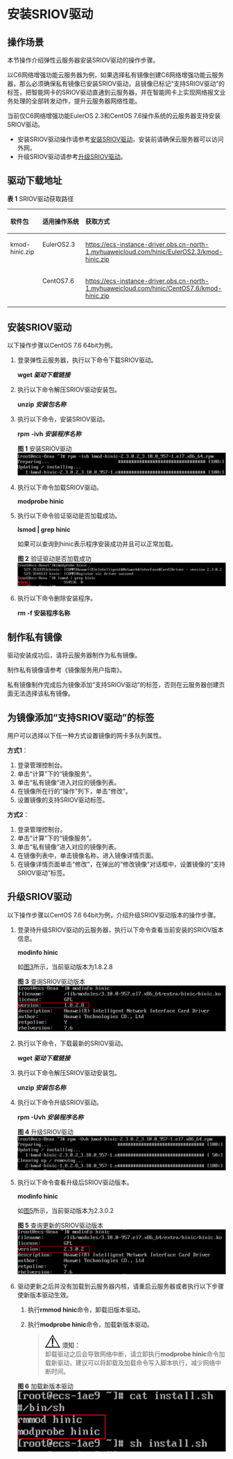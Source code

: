 # 安装SRIOV驱动<a name="ZH-CN_TOPIC_0197869140"></a>

## 操作场景<a name="section15830148564"></a>

本节操作介绍弹性云服务器安装SRIOV驱动的操作步骤。

以C6网络增强功能云服务器为例，如果选择私有镜像创建C6网络增强功能云服务器，那么必须确保私有镜像已安装SRIOV驱动，且镜像已标记“支持SRIOV驱动”的标签，把智能网卡的SRIOV驱动直通到云服务器，并在智能网卡上实现网络报文业务处理的全部转发动作，提升云服务器网络性能。

当前仅C6网络增强功能EulerOS 2.3和CentOS 7.6操作系统的云服务器支持安装SRIOV驱动。

-   安装SRIOV驱动操作请参考[安装SRIOV驱动](#section1839413497159)，安装前请确保云服务器可以访问外网。
-   升级SRIOV驱动请参考[升级SRIOV驱动](#section229411784219)。

## 驱动下载地址<a name="section446094815178"></a>

**表 1**  SRIOV驱动获取路径

<a name="zh-cn_topic_0179097324_table5706231295645"></a>
<table><thead align="left"><tr id="zh-cn_topic_0179097324_row3191990095645"><th class="cellrowborder" valign="top" width="23.330000000000002%" id="mcps1.2.4.1.1"><p id="zh-cn_topic_0179097324_p1047902795817"><a name="zh-cn_topic_0179097324_p1047902795817"></a><a name="zh-cn_topic_0179097324_p1047902795817"></a>软件包</p>
</th>
<th class="cellrowborder" valign="top" width="35.88%" id="mcps1.2.4.1.2"><p id="zh-cn_topic_0179097324_p4349489895817"><a name="zh-cn_topic_0179097324_p4349489895817"></a><a name="zh-cn_topic_0179097324_p4349489895817"></a>适用操作系统</p>
</th>
<th class="cellrowborder" valign="top" width="40.79%" id="mcps1.2.4.1.3"><p id="zh-cn_topic_0179097324_p3342588295817"><a name="zh-cn_topic_0179097324_p3342588295817"></a><a name="zh-cn_topic_0179097324_p3342588295817"></a>获取方式</p>
</th>
</tr>
</thead>
<tbody><tr id="zh-cn_topic_0179097324_row3356146095645"><td class="cellrowborder" rowspan="2" valign="top" width="23.330000000000002%" headers="mcps1.2.4.1.1 "><p id="zh-cn_topic_0179097324_p2969336995752"><a name="zh-cn_topic_0179097324_p2969336995752"></a><a name="zh-cn_topic_0179097324_p2969336995752"></a>kmod-hinic.zip</p>
</td>
<td class="cellrowborder" valign="top" width="35.88%" headers="mcps1.2.4.1.2 "><p id="zh-cn_topic_0179097324_p3308104614211"><a name="zh-cn_topic_0179097324_p3308104614211"></a><a name="zh-cn_topic_0179097324_p3308104614211"></a>EulerOS2.3</p>
</td>
<td class="cellrowborder" valign="top" width="40.79%" headers="mcps1.2.4.1.3 "><p id="zh-cn_topic_0179097324_p10403185722210"><a name="zh-cn_topic_0179097324_p10403185722210"></a><a name="zh-cn_topic_0179097324_p10403185722210"></a><a href="https://ecs-instance-driver.obs.cn-north-1.myhuaweicloud.com/hinic/EulerOS2.3/kmod-hinic.zip" target="_blank" rel="noopener noreferrer">https://ecs-instance-driver.obs.cn-north-1.myhuaweicloud.com/hinic/EulerOS2.3/kmod-hinic.zip</a></p>
</td>
</tr>
<tr id="zh-cn_topic_0179097324_row1143107795758"><td class="cellrowborder" valign="top" headers="mcps1.2.4.1.1 "><p id="zh-cn_topic_0179097324_p3869758295758"><a name="zh-cn_topic_0179097324_p3869758295758"></a><a name="zh-cn_topic_0179097324_p3869758295758"></a>CentOS7.6</p>
</td>
<td class="cellrowborder" valign="top" headers="mcps1.2.4.1.2 "><p id="zh-cn_topic_0179097324_p18402357182218"><a name="zh-cn_topic_0179097324_p18402357182218"></a><a name="zh-cn_topic_0179097324_p18402357182218"></a><a href="https://ecs-instance-driver.obs.cn-north-1.myhuaweicloud.com/hinic/CentOS7.6/kmod-hinic.zip" target="_blank" rel="noopener noreferrer">https://ecs-instance-driver.obs.cn-north-1.myhuaweicloud.com/hinic/CentOS7.6/kmod-hinic.zip</a></p>
</td>
</tr>
</tbody>
</table>

## 安装SRIOV驱动<a name="section1839413497159"></a>

以下操作步骤以CentOS 7.6 64bit为例。

1.  登录弹性云服务器，执行以下命令下载SRIOV驱动。

    **wget  _驱动下载链接_**

2.  执行以下命令解压SRIOV驱动安装包。

    **unzip** **_安装包名称_**

3.  执行以下命令，安装SRIOV驱动。

    **rpm** **-ivh** _**安装程序名称**_

    **图 1**  安装SRIOV驱动<a name="zh-cn_topic_0179097324_fig20486134314424"></a>  
    ![](figures/安装SRIOV驱动.png "安装SRIOV驱动")

4.  执行以下命令加载SRIOV驱动。

    **modprobe hinic**

5.  执行以下命令验证驱动是否加载成功。

    **lsmod | grep hinic**

    如果可以查询到hinic表示程序安装成功并且可以正常加载。

    **图 2**  验证驱动是否加载成功<a name="zh-cn_topic_0179097324_fig155839116241"></a>  
    ![](figures/验证驱动是否加载成功.png "验证驱动是否加载成功")

6.  执行以下命令删除安装程序。

    **rm -f 安装程序名称**


## 制作私有镜像<a name="section17129240571"></a>

驱动安装成功后，请将云服务器制作为私有镜像。

制作私有镜像请参考《镜像服务用户指南》。

私有镜像制作完成后为镜像添加“支持SRIOV驱动”的标签，否则在云服务器创建页面无法选择该私有镜像。

## 为镜像添加“支持SRIOV驱动”的标签<a name="section209113456571"></a>

用户可以选择以下任一种方式设置镜像的网卡多队列属性。

**方式1**：

1.  登录管理控制台。
2.  单击“计算”下的“镜像服务”。
3.  单击“私有镜像”进入对应的镜像列表。
4.  在镜像所在行的“操作”列下，单击“修改”。
5.  设置镜像的支持SRIOV驱动标签。

**方式2**：

1.  登录管理控制台。
2.  单击“计算”下的“镜像服务”。
3.  单击“私有镜像”进入对应的镜像列表。
4.  在镜像列表中，单击镜像名称，进入镜像详情页面。
5.  在镜像详情页面单击“修改”，在弹出的“修改镜像”对话框中，设置镜像的“支持SRIOV驱动”标签。

## 升级SRIOV驱动<a name="section229411784219"></a>

以下操作步骤以CentOS 7.6 64bit为例，介绍升级SRIOV驱动版本的操作步骤。

1.  登录待升级SRIOV驱动的云服务器，执行以下命令查看当前安装的SRIOV版本信息。

    **modinfo hinic**

    如[图3](#zh-cn_topic_0179097324_fig153664314718)所示，当前驱动版本为1.8.2.8

    **图 3**  查询SRIOV驱动版本<a name="zh-cn_topic_0179097324_fig153664314718"></a>  
    ![](figures/查询SRIOV驱动版本.png "查询SRIOV驱动版本")

2.  执行以下命令，下载最新的SRIOV驱动。

    **wget  _驱动下载链接_**

3.  执行以下命令解压SRIOV驱动安装包。

    **unzip  _安装包名称_**

4.  执行以下命令升级SRIOV驱动。

    **rpm -Uvh  _安装程序名称_**

    **图 4**  升级SRIOV驱动<a name="zh-cn_topic_0179097324_fig441165316505"></a>  
    ![](figures/升级SRIOV驱动.png "升级SRIOV驱动")

5.  执行以下命令查看升级后SRIOV驱动版本。

    **modinfo hinic**

    如[图5](#zh-cn_topic_0179097324_fig133983116527)所示，当前驱动版本为2.3.0.2

    **图 5**  查询更新的SRIOV驱动版本<a name="zh-cn_topic_0179097324_fig133983116527"></a>  
    ![](figures/查询更新的SRIOV驱动版本.png "查询更新的SRIOV驱动版本")

6.  驱动更新之后并没有加载到云服务器内核，请重启云服务器或者执行以下步骤使新版本驱动生效。

    1.  执行**rmmod hinic**命令，卸载旧版本驱动。
    2.  执行**modprobe hinic**命令，加载新版本驱动。

        >![](public_sys-resources/icon-notice.gif) **须知：**   
        >卸载驱动之后会导致网络中断，请立即执行**modprobe hinic**命令加载新驱动，建议可以将卸载及加载命令写入脚本执行，减少网络中断时间。  


    **图 6**  加载新版本驱动<a name="zh-cn_topic_0179097324_fig453919554568"></a>  
    ![](figures/加载新版本驱动.png "加载新版本驱动")


